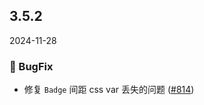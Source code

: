 ## 3.5.2
2024-11-28
### 🐞 BugFix

- 修复 `Badge` 间距 css var 丢失的问题 ([#814](https://github.com/sheinsight/shineout-next/pull/814))

